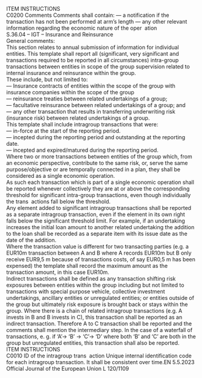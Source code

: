  
ITEM  INSTRUCTIONS  
C0200  Comments  Comments shall contain: 
— a notification if the transaction has not been performed at arm’s length 
— any other relevant information regarding the economic nature of the oper ­
ation  
S.36.04 – IGT – Insurance and Reinsurance  
General comments:  
This section relates to annual submission of information for individual entities. This template shall report all (significant, 
very significant and transactions required to be reported in all circumstances) intra-group transactions between entities 
in scope of the group supervision related to internal insurance and reinsurance within the group.  
These include, but not limited to:  
— Insurance contracts of entities within the scope of the group with insurance companies within the scope of the 
group  
— reinsurance treaties between related undertakings of a group;  
— facultative reinsurance between related undertakings of a group; and  
— any other transaction that results in transferring underwriting risk (insurance risk) between related undertakings of a 
group.  
This template shall include intragroup transactions that were:  
— in-force at the start of the reporting period.  
— incepted during the reporting period and outstanding at the reporting date.  
— incepted and expired/matured during the reporting period.  
Where two or more transactions between entities of the group which, from an economic perspective, contribute to the 
same risk, or, serve the same purpose/objective or are temporally connected in a plan, they shall be considered as a 
single economic operation.  
As such each transaction which is part of a single economic operation shall be reported whenever collectively they are 
at or above the corresponding threshold for significant intra-group transactions, even though individually the trans ­
actions fall below the threshold.  
Any element added to significant intragroup transactions shall be reported as a separate intragroup transaction, even if 
the element in its own right falls below the significant threshold limit. For example, if an undertaking increases the 
initial loan amount to another related undertaking the addition to the loan shall be recorded as a separate item with its 
issue date as the date of the addition.  
Where the transaction value is different for two transacting parties (e.g. a EUR10m transaction between A and B where 
A records EUR10m but B only receive EUR9,5 m because of transactions costs, of say EUR0,5 m has been expensed) the 
template shall record the maximum amount as the transaction amount, in this case EUR10m.  
Indirect transactions shall be defined as any transaction shifting risk exposures between entities within the group 
including but not limited to transactions with special purpose vehicle, collective investment undertakings, ancillary 
entities or unregulated entities; or entities outside of the group but ultimately risk exposure is brought back or stays 
within the group. Where there is a chain of related intragroup transactions (e.g. A invests in B and B invests in C), this 
transaction shall be reported as an indirect transaction. Therefore A to C transaction shall be reported and the 
comments shall mention the intermediary step. In the case of a waterfall of transactions, e. g. if ‘A’-> ‘B’ -> ‘C’-> ‘D’ 
where both ‘B’ and ‘C’ are both in the group but unregulated entities, this transaction shall also be reported.  
ITEM  INSTRUCTIONS  
C0010  ID of the intragroup trans ­
action  Unique internal identification code for each intragroup transaction. It shall be 
consistent over time.EN  5.5.2023 Official Journal of the European Union L 120/1109